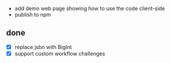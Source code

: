 - add demo web page showing how to use the code client-side
- publish to npm

## done

- [x] replace jsbn with BigInt
- [x] support custom workflow challenges